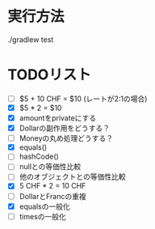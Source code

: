 # 実行方法

./gradlew test


# TODOリスト
- [ ] $5 + 10 CHF = $10 (レートが2:1の場合)
- [x] $5 * 2 = $10
- [x] amountをprivateにする
- [x] Dollarの副作用をどうする？
- [ ] Moneyの丸め処理どうする？
- [x] equals()
- [ ] hashCode()
- [ ] nullとの等価性比較
- [ ] 他のオブジェクトとの等価性比較
- [x] 5 CHF * 2 = 10 CHF
- [ ] DollarとFrancの重複
- [x] equalsの一般化
- [ ] timesの一般化
